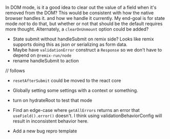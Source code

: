 In DOM mode, is it a good idea to clear out the value of a field when it's removed from the DOM?
This would be consistent with how the native browser handles it. and how we handle it currently.
My end-goal is for state mode _not_ to do that, but whether or not that should be the default requires more thought.
Alternately, a `clearOnUnmount` option could be added?

- State submit without handleSubmit on remix side? Looks like remix supports doing this as json _or_ serializing as form data.
- Maybe have `validationError` construct a `Response` so we don't have to depend on `@remix-run/node`
- rename handleSubmit to action

// follows

- `resetAfterSubmit` could be moved to the react core
- Globally setting some settings with a context or something.
- turn on hydrateRoot to test that mode

- Find an edge-case where `getAllErrors` returns an error that `useField().error()` doesn't.
  I think using validationBehaviorConfig will result in inconsistent behavior here.

- Add a new bug repro template
